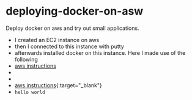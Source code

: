 # deploying-docker-on-asw
Deploy docker on aws and try out small applications.


- I created an EC2 instance on aws
- then I connected to this instance with putty
- afterwards installed docker on this instance. Here I made use of the following 
- <a href="https://docs.aws.amazon.com/AmazonECS/latest/developerguide/docker-basics.html" target="_blank">aws instructions</a>
- 
- 
- [aws instructions](https://docs.aws.amazon.com/AmazonECS/latest/developerguide/docker-basics.html){:target="_blank"} 
- `hello world`
